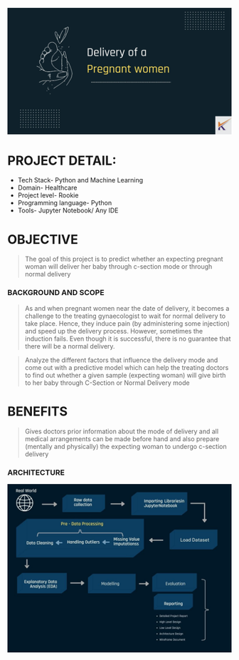 

![](assets/p1.jpg)

# PROJECT DETAIL:

* Tech Stack- Python and Machine Learning
* Domain- Healthcare
* Project level- Rookie
* Programming language- Python
* Tools- Jupyter Notebook/ Any IDE 


# OBJECTIVE
 
> The goal of this project is to predict whether 
> an expecting pregnant woman will deliver her baby through c-section mode or through normal delivery



### BACKGROUND AND SCOPE

> As and when pregnant women near the date of delivery, it becomes a challenge to the treating gynaecologist to wait for normal delivery  to take place. Hence, they induce pain (by administering some injection) and speed up the delivery process. However, sometimes the induction fails. Even though it is successful, there is no guarantee that there will be a normal delivery.

> Analyze the different factors that influence the delivery mode and come out with a predictive model which can help the treating doctors to find out whether a given sample (expecting woman) will give birth to her baby through C-Section or Normal Delivery mode

# BENEFITS

> Gives doctors prior information about the mode of delivery and all medical arrangements can be made before hand and also prepare (mentally and physically)  the expecting woman to undergo c-section delivery

### ARCHITECTURE 

![](assets/p2.jpg)



